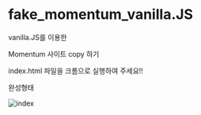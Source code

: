# fake_momentum_vanilla.JS
vanilla.JS를 이용한

Momentum 사이트 copy 하기

index.html 파일을 크롬으로 실행하여 주세요!!

완성형태

![index](./index.PNG)